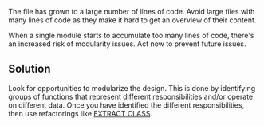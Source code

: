 The file has grown to a large number of lines of code. Avoid large files with many lines of code as they make it hard to get an overview of their content.

When a single module starts to accumulate too many lines of code, there's an increased risk of modularity issues. Act now to prevent future issues.

## Solution

Look for opportunities to modularize the design. This is done by
identifying groups of functions that represent different responsibilities and/or operate
on different data. Once you have identified the different responsibilities, then use refactorings
like [EXTRACT CLASS](https://refactoring.com/catalog/extractClass.html).
